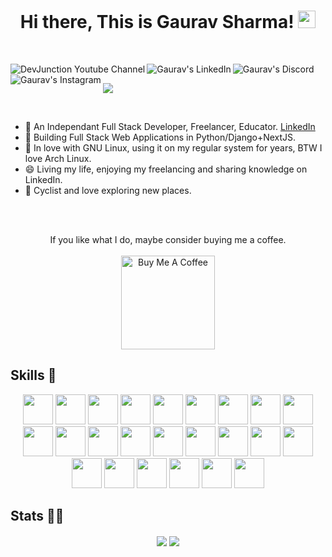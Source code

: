 <h1 align="center">
  Hi there, This is Gaurav Sharma!
  <img src="https://media.giphy.com/media/hvRJCLFzcasrR4ia7z/giphy.gif" width="28">
</h1>

<br />

<p align="center">
  <a href="https://www.youtube.com/c/devjunction">
    <img align="left" alt="DevJunction Youtube Channel" title="Views to my Youtube Channel" src="https://img.shields.io/youtube/channel/views/UCr8iAGGDg9gFosQWQpcKfRA?color=red&label=Views&logo=youtube&logoColor=red&style=for-the-badge" />
  </a>
  <a href="https://www.linkedin.com/in/mnamegaurav/">
    <img align="left" alt="Gaurav's LinkedIn" title="My LinkedIn Followers" src="https://img.shields.io/badge/LinkedIn-20K-blue?color=blue&label=LinkedIn&logo=linkedin&logoColor=white&style=for-the-badge" />
  </a>
  <a href="https://discord.gg/9YnpgB8Rv5">
    <img align="left" alt="Gaurav's Discord" title="My Discord Server" src="https://img.shields.io/discord/776033204171046952?color=mint&label=Discord&logo=discord&logoColor=white&style=for-the-badge" />
  </a>
  <a href="https://www.instagram.com/mnamegaurav/">
    <img align="left" alt="Gaurav's Instagram" title="Instagram" src="https://img.shields.io/badge/Instagram-E4405F?style=for-the-badge&logo=instagram&logoColor=white" />
  </a>
</p>

<br />

![](https://komarev.com/ghpvc/?username=mnamegaurav&style=flat-square&label=Profile+Visitors&color=blueviolet)

<br/>

 - 🔭 An Independant Full Stack Developer, Freelancer, Educator. <a href="https://www.linkedin.com/in/mnamegaurav/detail/recent-activity/shares/">LinkedIn</a>
 - 🌱 Building Full Stack Web Applications in Python/Django+NextJS.
 - 👯 In love with GNU Linux, using it on my regular system for years, BTW I love Arch Linux.
 - 😄 Living my life, enjoying my freelancing and sharing knowledge on LinkedIn.
 - 🚴 Cyclist and love exploring new places.


<br />
<br />

<p align="center">
  If you like what I do, maybe consider buying me a coffee.
  <br />
  <br />
  <a href="https://www.buymeacoffee.com/hamhaingaurav" target="_blank"><img src="https://cdn.buymeacoffee.com/buttons/v2/default-red.png" alt="Buy Me A Coffee" width="150" ></a>
</p>

## Skills 🤖

<p align="center">
  <code><img height="48" src="https://img.icons8.com/nolan/64/python.png" /></code>
  <code><img height="48" src="https://img.icons8.com/dusk/64/000000/javascript-logo.png" /></code>
  <code><img height="48" src="https://img.icons8.com/color/48/000000/django.png" /></code>
  <code><img height="48" src="https://ksr-ugc.imgix.net/assets/011/705/984/4ea78430d3ad7dc88106a7b973248ba7_original.jpg?ixlib=rb-4.0.2&crop=faces&w=1552&h=873&fit=crop&v=1463687041&auto=format&frame=1&q=92&s=16f9ae9168eecef976e5a19887afb152" /></code>
  <code><img height="48" src="https://img.icons8.com/dusk/50/000000/react.png" /></code>
  <code><img height="48" src="https://img.icons8.com/ios-filled/50/000000/circled-n.png" /></code>
  <code><img height="48" src="https://img.icons8.com/color/50/000000/redux.png" /></code>
  <code><img height="48" src="https://img.icons8.com/color/48/000000/postgreesql.png" /></code>
  <code><img height="48" src="https://img.icons8.com/fluent/64/000000/mysql-logo.png" /></code>
  <code><img height="48" src="https://img.icons8.com/color/50/000000/docker.png" /></code>
  <code><img height="48" src="https://img.icons8.com/color/48/000000/redis.png" /></code>
  <code><img height="48" src="https://img.icons8.com/color/48/000000/elasticsearch.png" /></code>
  <code><img height="48" src="https://img.stackshare.io/service/1075/celery.png" /></code>
  <code><img height="48" src="https://img.icons8.com/color/48/000000/firebase.png" /></code>
  <code><img height="48" src="https://img.icons8.com/dusk/50/000000/api.png" /></code>
  <code><img height="48" src="https://img.icons8.com/nolan/48/linux--v2.png" /></code>
  <code><img height="48" src="https://img.icons8.com/color/48/000000/amazon-web-services.png" /></code>
  <code><img height="48" src="https://img.icons8.com/color/48/000000/bootstrap.png" /></code>
  <code><img height="48" src="https://img.icons8.com/color/50/000000/material-ui.png" /></code>
  <code><img height="48" src="https://img.icons8.com/dusk/50/000000/css3.png" /></code>
  <code><img height="48" src="https://img.icons8.com/color/48/000000/sass.png" /></code>
  <code><img height="48" src="https://img.icons8.com/dusk/50/000000/html-5.png" /></code>
  <code><img height="48" src="https://img.icons8.com/color/48/000000/nginx.png" /></code>
  <code><img height="48" src="https://img.icons8.com/nolan/64/sql.png" /></code>
</p>

## Stats 👨‍💻
<p align="center"><img align='center' src='https://github-readme-stats.vercel.app/api/top-langs?username=mnamegaurav&show_icons=true&theme=radical'/>
<img align='center' src='https://github-readme-stats.vercel.app/api?username=mnamegaurav&show_icons=true&theme=radical'/></p>
